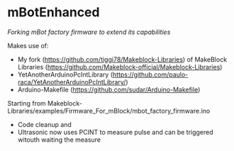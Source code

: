 # mBotEnhanced
_Forking mBot factory firmware to extend its capabilities_

Makes use of:
* My fork (https://github.com/tiggi78/Makeblock-Libraries) of MakeBlock Libraries (https://github.com/Makeblock-official/Makeblock-Libraries)
* YetAnotherArduinoPcIntLibrary (https://github.com/paulo-raca/YetAnotherArduinoPcIntLibrary/)
* Arduino-Makefile (https://github.com/sudar/Arduino-Makefile)

Starting from Makeblock-Libraries/examples/Firmware_For_mBlock/mbot_factory_firmware.ino

- Code cleanup and
- Ultrasonic now uses PCINT to measure pulse and can be triggered witouth waiting the measure
